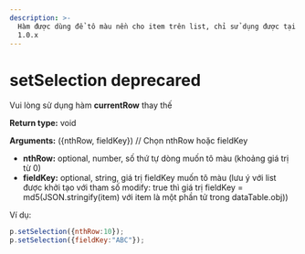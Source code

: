 ```yaml
---
description: >-
  Hàm được dùng để tô màu nền cho item trên list, chỉ sử dụng được tại phiên bản
  1.0.x
---
```


# setSelection deprecared

Vui lòng sử dụng hàm **currentRow** thay thế&#x20;

**Return type:** void

**Arguments:** ({nthRow, fieldKey}) // Chọn nthRow hoặc fieldKey

* **nthRow:** optional, number, số thứ tự dòng muốn tô màu (khoảng giá trị từ 0)
* **fieldKey:** optional, string, giá trị fieldKey muốn tô màu (lưu ý với list được khởi tạo với tham số modify: true thì giá trị fieldKey = md5(JSON.stringify(item) với item là một phần tử trong dataTable.obj))

Ví dụ:

```javascript
p.setSelection({nthRow:10});
p.setSelection({fieldKey:"ABC"});
```
